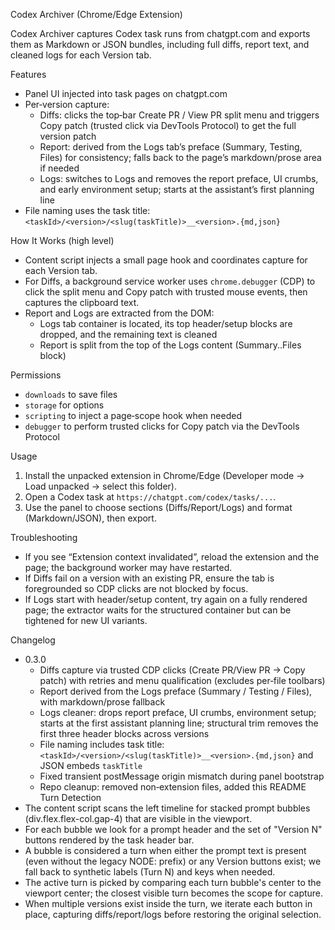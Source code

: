 Codex Archiver (Chrome/Edge Extension)

Codex Archiver captures Codex task runs from chatgpt.com and exports them as Markdown or JSON bundles, including full diffs, report text, and cleaned logs for each Version tab.

Features
- Panel UI injected into task pages on chatgpt.com
- Per‑version capture:
  - Diffs: clicks the top‑bar Create PR / View PR split menu and triggers Copy patch (trusted click via DevTools Protocol) to get the full version patch
  - Report: derived from the Logs tab’s preface (Summary, Testing, Files) for consistency; falls back to the page’s markdown/prose area if needed
  - Logs: switches to Logs and removes the report preface, UI crumbs, and early environment setup; starts at the assistant’s first planning line
- File naming uses the task title: `<taskId>/<version>/<slug(taskTitle)>__<version>.{md,json}`

How It Works (high level)
- Content script injects a small page hook and coordinates capture for each Version tab.
- For Diffs, a background service worker uses `chrome.debugger` (CDP) to click the split menu and Copy patch with trusted mouse events, then captures the clipboard text.
- Report and Logs are extracted from the DOM:
  - Logs tab container is located, its top header/setup blocks are dropped, and the remaining text is cleaned
  - Report is split from the top of the Logs content (Summary..Files block)

Permissions
- `downloads` to save files
- `storage` for options
- `scripting` to inject a page‑scope hook when needed
- `debugger` to perform trusted clicks for Copy patch via the DevTools Protocol

Usage
1) Install the unpacked extension in Chrome/Edge (Developer mode → Load unpacked → select this folder).
2) Open a Codex task at `https://chatgpt.com/codex/tasks/...`.
3) Use the panel to choose sections (Diffs/Report/Logs) and format (Markdown/JSON), then export.

Troubleshooting
- If you see “Extension context invalidated”, reload the extension and the page; the background worker may have restarted.
- If Diffs fail on a version with an existing PR, ensure the tab is foregrounded so CDP clicks are not blocked by focus.
- If Logs start with header/setup content, try again on a fully rendered page; the extractor waits for the structured container but can be tightened for new UI variants.

Changelog
- 0.3.0
  - Diffs capture via trusted CDP clicks (Create PR/View PR → Copy patch) with retries and menu qualification (excludes per‑file toolbars)
  - Report derived from the Logs preface (Summary / Testing / Files), with markdown/prose fallback
  - Logs cleaner: drops report preface, UI crumbs, environment setup; starts at the first assistant planning line; structural trim removes the first three header blocks across versions
  - File naming includes task title: `<taskId>/<version>/<slug(taskTitle)>__<version>.{md,json}` and JSON embeds `taskTitle`
  - Fixed transient postMessage origin mismatch during panel bootstrap
  - Repo cleanup: removed non‑extension files, added this README
Turn Detection
- The content script scans the left timeline for stacked prompt bubbles (div.flex.flex-col.gap-4) that are visible in the viewport.
- For each bubble we look for a prompt header and the set of "Version N" buttons rendered by the task header bar.
- A bubble is considered a turn when either the prompt text is present (even without the legacy NODE: prefix) or any Version buttons exist; we fall back to synthetic labels (Turn N) and keys when needed.
- The active turn is picked by comparing each turn bubble's center to the viewport center; the closest visible turn becomes the scope for capture.
- When multiple versions exist inside the turn, we iterate each button in place, capturing diffs/report/logs before restoring the original selection.
